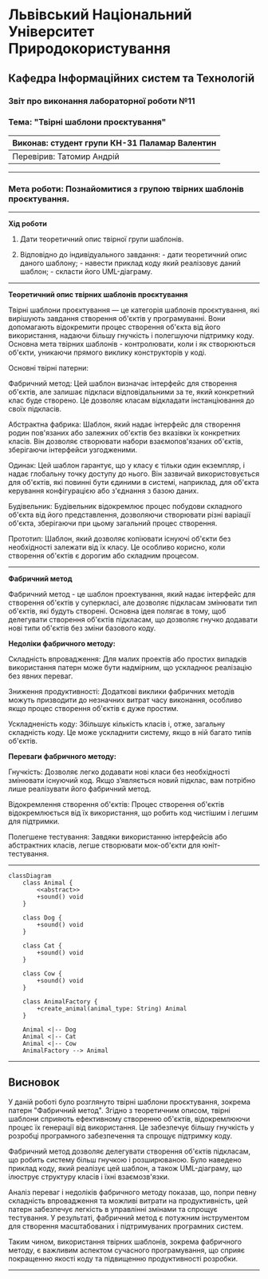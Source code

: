 
# Львівський Національний Університет Природокористування
## Кафедра Інформаційних систем та Технологій


### Звіт про виконання лабораторної роботи №11
### Тема: "Твірні шаблони проєктування"


| Виконав: студент групи КН-31 Паламар Валентин |  
| ----------------------------------------------|  
| Перевірив: Татомир Андрій                     |  

---

### Мета роботи: Познайомитися з групою твірних шаблонів проєктування.

---

**Хід роботи**

1. Дати теоретичний опис твірної групи шаблонів.

2. Відповідно до індивідуального завдання: - дати теоретичний опис даного шаблону; - навести приклад коду який реалізовує даний шаблон; - скласти його UML-діаграму.

---

**Теоретичний опис твірних шаблонів проєктування**

Твірні шаблони проєктування — це категорія шаблонів проєктування, які вирішують завдання створення об'єктів у програмуванні. Вони допомагають відокремити процес створення об'єкта від його використання, надаючи більшу гнучкість і полегшуючи підтримку коду. Основна мета твірних шаблонів - контролювати, коли і як створюються об'єкти, уникаючи прямого виклику конструкторів у коді.

Основні твірні патерни:

Фабричний метод: Цей шаблон визначає інтерфейс для створення об'єктів, але залишає підкласи відповідальними за те, який конкретний клас буде створено. Це дозволяє класам відкладати інстанціювання до своїх підкласів.

Абстрактна фабрика: Шаблон, який надає інтерфейс для створення родин пов'язаних або залежних об'єктів без вказівки їх конкретних класів. Він дозволяє створювати набори взаємопов'язаних об'єктів, зберігаючи інтерфейси узгодженими.

Одинак: Цей шаблон гарантує, що у класу є тільки один екземпляр, і надає глобальну точку доступу до нього. Він зазвичай використовується для об'єктів, які повинні бути єдиними в системі, наприклад, для об'єкта керування конфігурацією або з'єднання з базою даних.

Будівельник: Будівельник відокремлює процес побудови складного об'єкта від його представлення, дозволяючи створювати різні варіації об'єкта, зберігаючи при цьому загальний процес створення.

Прототип: Шаблон, який дозволяє копіювати існуючі об'єкти без необхідності залежати від їх класу. Це особливо корисно, коли створення об'єктів є дорогим або складним процесом.

---

**Фабричний метод**

Фабричний метод - це шаблон проектування, який надає інтерфейс для створення об'єктів у суперкласі, але дозволяє підкласам змінювати тип об'єктів, які будуть створені. Основна ідея полягає в тому, щоб делегувати створення об'єктів підкласам, що дозволяє гнучко додавати нові типи об'єктів без зміни базового коду.


**Недоліки фабричного методу:**

Складність впровадження: Для малих проектів або простих випадків використання патерн може бути надмірним, що ускладнює реалізацію без явних переваг.

Зниження продуктивності: Додаткові виклики фабричних методів можуть призводити до незначних витрат часу виконання, особливо якщо процес створення об'єктів є дуже простим.

Ускладненість коду: Збільшує кількість класів і, отже, загальну складність коду. Це може ускладнити систему, якщо в ній багато типів об'єктів.


**Переваги фабричного методу:**

Гнучкість: Дозволяє легко додавати нові класи без необхідності змінювати існуючий код. Якщо з’являється новий підклас, вам потрібно лише реалізувати його фабричний метод.

Відокремлення створення об'єктів: Процес створення об'єктів відокремлюється від їх використання, що робить код чистішим і легшим для підтримки.

Полегшене тестування: Завдяки використанню інтерфейсів або абстрактних класів, легше створювати мок-об'єкти для юніт-тестування.


---

```mermaid
classDiagram
    class Animal {
        <<abstract>>
        +sound() void
    }
    
    class Dog {
        +sound() void
    }
    
    class Cat {
        +sound() void
    }
    
    class Cow {
        +sound() void
    }
    
    class AnimalFactory {
        +create_animal(animal_type: String) Animal
    }
    
    Animal <|-- Dog
    Animal <|-- Cat
    Animal <|-- Cow
    AnimalFactory --> Animal

```

---

## Висновок

У даній роботі було розглянуто твірні шаблони проєктування, зокрема патерн "Фабричний метод". Згідно з теоретичним описом, твірні шаблони сприяють ефективному створенню об'єктів, відокремлюючи процес їх генерації від використання. Це забезпечує більшу гнучкість у розробці програмного забезпечення та спрощує підтримку коду.

Фабричний метод дозволяє делегувати створення об'єктів підкласам, що робить систему більш гнучкою і розширюваною. Було наведено приклад коду, який реалізує цей шаблон, а також UML-діаграму, що ілюструє структуру класів і їхні взаємозв'язки.

Аналіз переваг і недоліків фабричного методу показав, що, попри певну складність впровадження та можливі витрати на продуктивність, цей патерн забезпечує легкість в управлінні змінами та спрощує тестування. У результаті, фабричний метод є потужним інструментом для створення масштабованих і підтримуваних програмних систем.

Таким чином, використання твірних шаблонів, зокрема фабричного методу, є важливим аспектом сучасного програмування, що сприяє покращенню якості коду та підвищенню продуктивності розробки.

---


